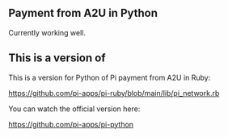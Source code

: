 Payment from A2U in Python
-----------------

Currently working well.

This is a version of
-----------------

This is a version for Python of Pi payment from A2U in Ruby:

https://github.com/pi-apps/pi-ruby/blob/main/lib/pi_network.rb

You can watch the official version here:

https://github.com/pi-apps/pi-python
